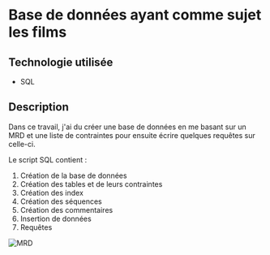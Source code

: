 # Base de données ayant comme sujet les films

## Technologie utilisée
- SQL

## Description
Dans ce travail, j'ai du créer une base de données en me basant sur un MRD et une liste de contraintes pour ensuite écrire quelques requêtes sur celle-ci.

Le script SQL contient :

1. Création de la base de données
2. Création des tables et de leurs contraintes
3. Création des index
4. Création des séquences
5. Création des commentaires
6. Insertion de données
7. Requêtes

![MRD](./mrd-films.png.png)
